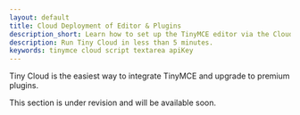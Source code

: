 ```yaml
---
layout: default
title: Cloud Deployment of Editor & Plugins
description_short: Learn how to set up the TinyMCE editor via the Cloud, or migrate from a self-hosted environment.
description: Run Tiny Cloud in less than 5 minutes.
keywords: tinymce cloud script textarea apiKey
---
```


Tiny Cloud is the easiest way to integrate TinyMCE and upgrade to premium plugins.

This section is under revision and will be available soon.
